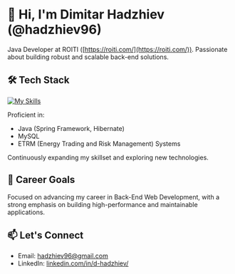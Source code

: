 # 👋 Hi, I'm Dimitar Hadzhiev (@hadzhiev96)

Java Developer at ROITI ([https://roiti.com/](https://roiti.com/)). Passionate about building robust and scalable back-end solutions.

## 🛠️ Tech Stack

[![My Skills](https://skillicons.dev/icons?i=java,spring,mysql,hibernate)](https://skillicons.dev)

Proficient in:

* Java (Spring Framework, Hibernate)
* MySQL
* ETRM (Energy Trading and Risk Management) Systems

Continuously expanding my skillset and exploring new technologies.

## 🚀 Career Goals

Focused on advancing my career in Back-End Web Development, with a strong emphasis on building high-performance and maintainable applications.

## 📫 Let's Connect

* Email: [hadzhiev96@gmail.com](mailto:hadzhiev96@gmail.com)
* LinkedIn: [linkedin.com/in/d-hadzhiev/](https://www.linkedin.com/in/d-hadzhiev/)
